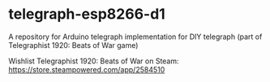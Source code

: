 # telegraph-esp8266-d1
A repository for Arduino telegraph implementation for DIY telegraph (part of Telegraphist 1920: Beats of War game)

Wishlist Telegraphist 1920: Beats of War on Steam: https://store.steampowered.com/app/2584510
